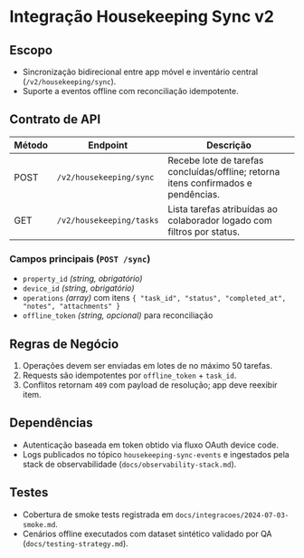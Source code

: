 # Integração Housekeeping Sync v2

## Escopo
- Sincronização bidirecional entre app móvel e inventário central (`/v2/housekeeping/sync`).
- Suporte a eventos offline com reconciliação idempotente.

## Contrato de API
| Método | Endpoint | Descrição |
| ------ | -------- | --------- |
| POST | `/v2/housekeeping/sync` | Recebe lote de tarefas concluídas/offline; retorna itens confirmados e pendências. |
| GET | `/v2/housekeeping/tasks` | Lista tarefas atribuídas ao colaborador logado com filtros por status. |

### Campos principais (`POST /sync`)
- `property_id` *(string, obrigatório)*
- `device_id` *(string, obrigatório)*
- `operations` *(array)* com itens `{ "task_id", "status", "completed_at", "notes", "attachments" }`
- `offline_token` *(string, opcional)* para reconciliação

## Regras de Negócio
1. Operações devem ser enviadas em lotes de no máximo 50 tarefas.
2. Requests são idempotentes por `offline_token` + `task_id`.
3. Conflitos retornam `409` com payload de resolução; app deve reexibir item.

## Dependências
- Autenticação baseada em token obtido via fluxo OAuth device code.
- Logs publicados no tópico `housekeeping-sync-events` e ingestados pela stack de observabilidade (`docs/observability-stack.md`).

## Testes
- Cobertura de smoke tests registrada em `docs/integracoes/2024-07-03-smoke.md`.
- Cenários offline executados com dataset sintético validado por QA (`docs/testing-strategy.md`).
